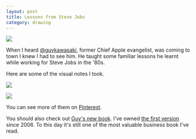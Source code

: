 ```yaml
---
layout: post
title: Lessons from Steve Jobs
category: drawing
---
```


<img src="https://m1.behance.net/rendition/modules/144352317/hd/c970694414cf026f4ddeb760c762b336.jpeg">

When I heard <a href="http://twitter.com/guykawasaki" target="_blank">@guykawasaki</a>, former Chief Apple evangelist, was coming to town I knew I had to see him. He taught some familiar lessons he learnt while working for Steve Jobs in the '80s.

Here are some of the visual notes I took.

<p><img src="https://m1.behance.net/rendition/modules/144352321/hd/467b674a274e1f8bc5bcc48e6a2fd6f5.jpeg"></p>

<p><img src="https://m1.behance.net/rendition/modules/144352549/hd/f536bbf5881122914bfc1e4ecdd42e0d.jpeg"></p>

You can see more of them on <a href="https://www.pinterest.com/pin/37365871884909274/" target="_blank">Pinterest</a>.

You should also check out <a href="https://www.thunderclap.it/projects/22543-the-art-of-the-start-2-0" target="_blank">Guy's new book</a>. I've owned <a href="http://www.amazon.com/Art-Start-Time-Tested-Battle-Hardened-Starting-ebook/dp/B000QJLQY4" target="_blank">the first version</a> since 2008. To this day it's still one of the most valuable business book I've read.
